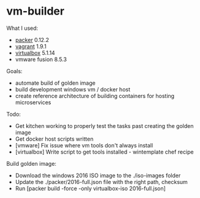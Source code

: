 # vm-builder

What I used:
* [packer](http://packer.io) 0.12.2
* [vagrant](http://vagrant.io) 1.9.1
* [virtualbox](http://virtualbox.org) 5.1.14
* vmware fusion 8.5.3

Goals:
* automate build of golden image
* build development windows vm / docker host
* create reference architecture of building containers for hosting microservices


Todo:
* Get kitchen working to properly test the tasks past creating the golden image
* Get docker host scripts written
* [vmware] Fix issue where vm tools don't always install
* [virtualbox] Write script to get tools installed - wintemplate chef recipe

Build golden image:
* Download the windows 2016 ISO image to the ./iso-images folder
* Update the ./packer/2016-full.json file with the right path, checksum
* Run [packer build -force -only virtualbox-iso 2016-full.json]
